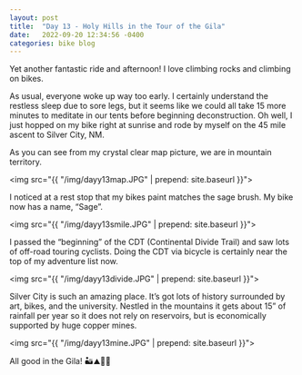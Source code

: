 ```yaml
---
layout: post
title:  "Day 13 - Holy Hills in the Tour of the Gila"
date:   2022-09-20 12:34:56 -0400
categories: bike blog
---
```

Yet another fantastic ride and afternoon! I love climbing rocks and climbing on bikes.

As usual, everyone woke up way too early. I certainly understand the restless sleep due to sore legs, but it seems like we could all take 15 more minutes to meditate in our tents before beginning deconstruction. Oh well, I just hopped on my bike right at sunrise and rode by myself on the 45 mile ascent to Silver City, NM.

As you can see from my crystal clear map picture, we are in mountain territory.

<img src="{{ "/img/dayy13map.JPG" | prepend: site.baseurl }}">

I noticed at a rest stop that my bikes paint matches the sage brush. My bike now has a name, “Sage”.

<img src="{{ "/img/dayy13smile.JPG" | prepend: site.baseurl }}">

I passed the “beginning” of the CDT (Continental Divide Trail) and saw lots of off-road touring cyclists. Doing the CDT via bicycle is certainly near the top of my adventure list now.

<img src="{{ "/img/dayy13divide.JPG" | prepend: site.baseurl }}">

Silver City is such an amazing place. It’s got lots of history surrounded by art, bikes, and the university. Nestled in the mountains it gets about 15” of rainfall per year so it does not rely on reservoirs, but is economically supported by huge copper mines.

<img src="{{ "/img/dayy13mine.JPG" | prepend: site.baseurl }}">

All good in the Gila! 🏜⛰🚵‍♀️

